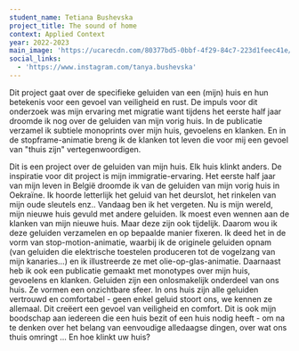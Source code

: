 ```yaml
---
student_name: Tetiana Bushevska
project_title: The sound of home
context: Applied Context
year: 2022-2023
main_image: 'https://ucarecdn.com/80377bd5-0bbf-4f29-84c7-223d1feec41e/'
social_links:
  - 'https://www.instagram.com/tanya.bushevska'
---
```

Dit project gaat over de specifieke geluiden van een (mijn) huis en hun betekenis voor een gevoel van veiligheid en rust. De impuls voor dit onderzoek was mijn ervaring met migratie want tijdens het eerste half jaar droomde ik nog over de geluiden van mijn vorig huis. In de publicatie verzamel ik subtiele monoprints over mijn huis, gevoelens en klanken. En in de stopframe-animatie breng ik de klanken tot leven die voor mij een gevoel van "thuis zijn" vertegenwoordigen.

Dit is een project over de geluiden van mijn huis. Elk huis klinkt anders. De inspiratie voor dit project is mijn immigratie-ervaring. Het eerste half jaar van mijn leven in België droomde ik van de geluiden van mijn vorig huis in Oekraïne. Ik hoorde letterlijk het geluid van het deurslot, het rinkelen van mijn oude sleutels enz.. Vandaag ben ik het vergeten. Nu is mijn wereld, mijn nieuwe huis gevuld met andere geluiden. Ik moest even wennen aan de klanken van mijn nieuwe huis. Maar deze zijn ook tijdelijk. Daarom wou ik deze geluiden verzamelen en op bepaalde manier fixeren. Ik deed het in de vorm van stop-motion-animatie, waarbij ik de originele geluiden opnam (van geluiden die elektrische toestelen produceren tot de vogelzang van mijn kanaries...) en ik illustreerde ze met olie-op-glas-animatie. Daarnaast heb ik ook een publicatie gemaakt met monotypes over mijn huis, gevoelens en klanken. Geluiden zijn een onlosmakelijk onderdeel van ons huis. Ze vormen een onzichtbare sfeer. In ons huis zijn alle geluiden vertrouwd en comfortabel - geen enkel geluid stoort ons, we kennen ze allemaal. Dit creëert een gevoel van veiligheid en comfort. Dit is ook mijn boodschap aan iedereen die een huis bezit of een huis nodig heeft - om na te denken over het belang van eenvoudige alledaagse dingen, over wat ons thuis omringt ... En hoe klinkt uw huis?